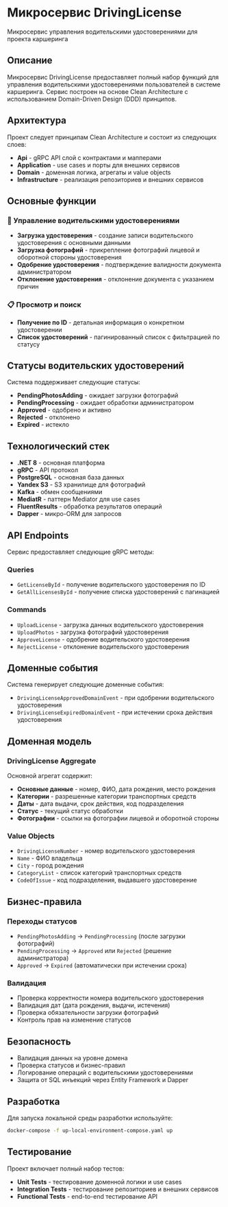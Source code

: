 # Микросервис DrivingLicense

Микросервис управления водительскими удостоверениями для проекта каршеринга

## Описание

Микросервис DrivingLicense предоставляет полный набор функций для управления водительскими удостоверениями пользователей в системе каршеринга. Сервис построен на основе Clean Architecture с использованием Domain-Driven Design (DDD) принципов.

## Архитектура

Проект следует принципам Clean Architecture и состоит из следующих слоев:

- **Api** - gRPC API слой с контрактами и мапперами
- **Application** - use cases и порты для внешних сервисов
- **Domain** - доменная логика, агрегаты и value objects
- **Infrastructure** - реализация репозиториев и внешних сервисов

## Основные функции

### 🚗 Управление водительскими удостоверениями
- **Загрузка удостоверения** - создание записи водительского удостоверения с основными данными
- **Загрузка фотографий** - прикрепление фотографий лицевой и оборотной стороны удостоверения
- **Одобрение удостоверения** - подтверждение валидности документа администратором
- **Отклонение удостоверения** - отклонение документа с указанием причин

### 📋 Просмотр и поиск
- **Получение по ID** - детальная информация о конкретном удостоверении
- **Список удостоверений** - пагинированный список с фильтрацией по статусу

## Статусы водительских удостоверений

Система поддерживает следующие статусы:
- **PendingPhotosAdding** - ожидает загрузки фотографий
- **PendingProcessing** - ожидает обработки администратором
- **Approved** - одобрено и активно
- **Rejected** - отклонено
- **Expired** - истекло

## Технологический стек

- **.NET 8** - основная платформа
- **gRPC** - API протокол
- **PostgreSQL** - основная база данных
- **Yandex S3** - S3 хранилище для фотографий
- **Kafka** - обмен сообщениями
- **MediatR** - паттерн Mediator для use cases
- **FluentResults** - обработка результатов операций
- **Dapper** - микро-ORM для запросов

## API Endpoints

Сервис предоставляет следующие gRPC методы:

### Queries
- `GetLicenseById` - получение водительского удостоверения по ID
- `GetAllLicensesById` - получение списка удостоверений с пагинацией

### Commands
- `UploadLicense` - загрузка данных водительского удостоверения
- `UploadPhotos` - загрузка фотографий удостоверения
- `ApproveLicense` - одобрение водительского удостоверения
- `RejectLicense` - отклонение водительского удостоверения

## Доменные события

Система генерирует следующие доменные события:
- `DrivingLicenseApprovedDomainEvent` - при одобрении водительского удостоверения
- `DrivingLicenseExpiredDomainEvent` - при истечении срока действия удостоверения

## Доменная модель

### DrivingLicense Aggregate
Основной агрегат содержит:
- **Основные данные** - номер, ФИО, дата рождения, место рождения
- **Категории** - разрешенные категории транспортных средств
- **Даты** - дата выдачи, срок действия, код подразделения
- **Статус** - текущий статус обработки
- **Фотографии** - ссылки на фотографии лицевой и оборотной стороны

### Value Objects
- `DrivingLicenseNumber` - номер водительского удостоверения
- `Name` - ФИО владельца
- `City` - город рождения
- `CategoryList` - список категорий транспортных средств
- `CodeOfIssue` - код подразделения, выдавшего удостоверение

## Бизнес-правила

### Переходы статусов
- `PendingPhotosAdding` → `PendingProcessing` (после загрузки фотографий)
- `PendingProcessing` → `Approved` или `Rejected` (решение администратора)
- `Approved` → `Expired` (автоматически при истечении срока)

### Валидация
- Проверка корректности номера водительского удостоверения
- Валидация дат (дата рождения, выдачи, истечения)
- Проверка обязательности загрузки фотографий
- Контроль прав на изменение статусов

## Безопасность

- Валидация данных на уровне домена
- Проверка статусов и бизнес-правил
- Логирование операций с водительскими удостоверениями
- Защита от SQL инъекций через Entity Framework и Dapper

## Разработка

Для запуска локальной среды разработки используйте:
```bash
docker-compose -f up-local-environment-compose.yaml up
```

## Тестирование

Проект включает полный набор тестов:
- **Unit Tests** - тестирование доменной логики и use cases
- **Integration Tests** - тестирование репозиториев и внешних сервисов
- **Functional Tests** - end-to-end тестирование API

